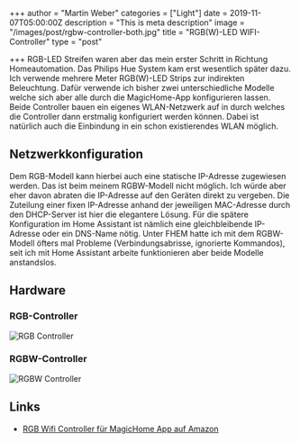 +++
author = "Martin Weber"
categories = ["Light"]
date = 2019-11-07T05:00:00Z
description = "This is meta description"
image = "/images/post/rgbw-controller-both.jpg"
title = "RGB(W)-LED WIFI-Controller"
type = "post"

+++
RGB-LED Streifen waren aber das mein erster Schritt in Richtung Homeautomation. Das Philips Hue System kam erst wesentlich später dazu. Ich verwende mehrere Meter RGB(W)-LED Strips zur indirekten Beleuchtung. 
Dafür verwende ich bisher zwei unterschiedliche Modelle welche sich aber alle durch die MagicHome-App konfigurieren lassen. Beide Controller bauen ein eigenes WLAN-Netzwerk auf in durch welches die Controller dann erstmalig konfiguriert werden können. Dabei ist natürlich auch die Einbindung in ein schon existierendes WLAN möglich.
## Netzwerkkonfiguration
Dem RGB-Modell kann hierbei auch eine statische IP-Adresse zugewiesen werden. Das ist beim meinem RGBW-Modell nicht möglich. Ich würde aber eher davon abraten die IP-Adresse auf den Geräten direkt zu vergeben. Die Zuteilung einer fixen IP-Adresse anhand der jeweiligen MAC-Adresse durch den DHCP-Server ist hier die elegantere Lösung. Für die spätere Konfiguration im Home Assistant ist nämlich eine gleichbleibende IP-Adresse oder ein DNS-Name nötig. Unter FHEM hatte ich mit dem RGBW-Modell öfters mal Probleme (Verbindungsabrisse, ignorierte Kommandos), seit ich mit Home Assistant arbeite funktionieren aber beide Modelle anstandslos.

## Hardware
### RGB-Controller

![RGB Controller](/images/post/rgb-controller.jpg "RGB Controller")

### RGBW-Controller

![RGBW Controller](/images/post/rgbw-controller.jpg "RGBW Controller")

## Links
* [RGB Wifi Controller für MagicHome App auf Amazon](https://www.amazon.de/s?k=rgb+wifi+led+magic+home&__mk_de_DE=%C3%85M%C3%85%C5%BD%C3%95%C3%91&ref=nb_sb_noss)